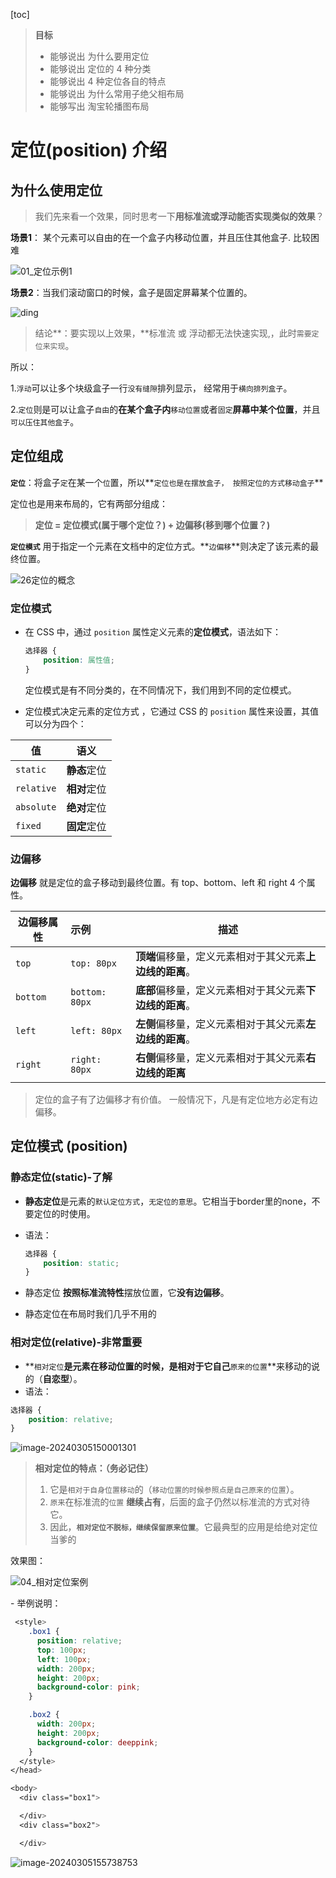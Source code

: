 [toc]





> **目标**
>
> - 能够说出 为什么要用定位
> - 能够说出 定位的 4 种分类
> - 能够说出 4 种定位各自的特点
> - 能够说出 为什么常用子绝父相布局
> - 能够写出 淘宝轮播图布局





# 定位(position) 介绍

## 为什么使用定位

> 我们先来看一个效果，同时思考一下**用标准流或浮动能否实现类似的效果**？

**场景1**： 某个元素可以自由的在一个盒子内移动位置，并且压住其他盒子. 比较困难

![01_定位示例1](http://images.newstar.net.cn/sally-imgs01_%E5%AE%9A%E4%BD%8D%E7%A4%BA%E4%BE%8B1.gif)



**场景2**：当我们滚动窗口的时候，盒子是固定屏幕某个位置的。

![ding](http://images.newstar.net.cn/sally-imgsding.png)



> 结论**：要实现以上效果，**标准流 或 浮动都无法快速实现,，此时`需要定位来实现`。

所以：

1.`浮动`可以让多个块级盒子一行`没有缝隙`排列显示， 经常用于`横向排列盒子`。

2.`定位`则是可以让盒子`自由`的**在某个盒子内**`移动位置`或者`固定`**屏幕中某个位置**，并且`可以压住其他盒子`。



## 定位组成

**`定位`**：将盒子`定`在某一个`位`置，所以**`定位也是在摆放盒子， 按照定位的方式移动盒子`**

定位也是用来布局的，它有两部分组成：

> **定位 = 定位模式(属于哪个定位？) + 边偏移(移到哪个位置？)**  

**`定位模式`** 用于指定一个元素在文档中的定位方式。**`边偏移`**则决定了该元素的最终位置。

![26定位的概念](http://images.newstar.net.cn/sally-imgs26%E5%AE%9A%E4%BD%8D%E7%9A%84%E6%A6%82%E5%BF%B5.png)



### 定位模式

* 在 CSS 中，通过 `position` 属性定义元素的**定位模式**，语法如下：

  ```css
  选择器 { 
      position: 属性值; 
  }
  ```

  定位模式是有不同分类的，在不同情况下，我们用到不同的定位模式。

* 定位模式决定元素的定位方式 ，它通过 CSS 的 `position` 属性来设置，其值可以分为四个：

| 值         |     语义     |
| ---------- | :----------: |
| `static`   | **静态**定位 |
| `relative` | **相对**定位 |
| `absolute` | **绝对**定位 |
| `fixed`    | **固定**定位 |

 



### 边偏移

**边偏移** 就是定位的盒子移动到最终位置。有 top、bottom、left 和 right  4 个属性。

| 边偏移属性 | 示例           | 描述                                                     |
| ---------- | :------------- | -------------------------------------------------------- |
| `top`      | `top: 80px`    | **顶端**偏移量，定义元素相对于其父元素**上边线的距离**。 |
| `bottom`   | `bottom: 80px` | **底部**偏移量，定义元素相对于其父元素**下边线的距离**。 |
| `left`     | `left: 80px`   | **左侧**偏移量，定义元素相对于其父元素**左边线的距离**。 |
| `right`    | `right: 80px`  | **右侧**偏移量，定义元素相对于其父元素**右边线的距离**   |

> 定位的盒子有了边偏移才有价值。 一般情况下，凡是有定位地方必定有边偏移。







## 定位模式 (position)

### 静态定位(static)-了解

- **静态定位**是元素的`默认定位方式`，`无定位的意思`。它相当于border里的none，不要定位的时使用。

- 语法：

  ```css
  选择器 { 
      position: static; 
  }
  ```

- 静态定位 **按照标准流特性**摆放位置，它**没有边偏移**。

- 静态定位在布局时我们几乎不用的 





### 相对定位(relative)-非常重要

- **`相对定位`**是元素在移动位置的时候，是相对于它自己**`原来的位置`**来移动的说的（**自恋型**）。
- 语法：

```css
选择器 { 
	position: relative; 
}
```



![image-20240305150001301](http://images.newstar.net.cn/sally-imgsimage-20240305150001301.png)

> **相对定位的特点：（务必记住）**
>
> 1. 它是`相对于自身位置移动`的（`移动位置的时候参照点是自己原来的位置`）。
> 2. `原来`在标准流的`位置` **继续占有**，后面的盒子仍然以标准流的方式对待它。
> 3. 因此，**`相对定位不脱标，继续保留原来位置`**。它最典型的应用是给绝对定位当爹的

效果图：

![04_相对定位案例](http://images.newstar.net.cn/sally-imgs04_%E7%9B%B8%E5%AF%B9%E5%AE%9A%E4%BD%8D%E6%A1%88%E4%BE%8B.png)



\- 举例说明：

```css
 <style>
    .box1 {
      position: relative;
      top: 100px;
      left: 100px;
      width: 200px;
      height: 200px;
      background-color: pink;
    }

    .box2 {
      width: 200px;
      height: 200px;
      background-color: deeppink;
    }
  </style>
</head>

<body>
  <div class="box1">

  </div>
  <div class="box2">

  </div>
```



![image-20240305155738753](http://images.newstar.net.cn/sally-imgsimage-20240305155738753.png)



